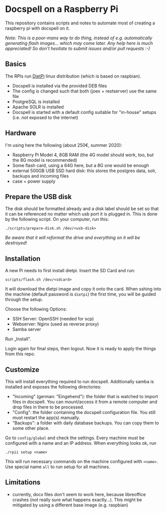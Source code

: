 # Docspell on a Raspberry Pi

This repository contains scripts and notes to automate most of
creating a raspberry pi with docspell on it.

*Note: This is a poor-mans way to do thing, instead of e.g.
automatically generating flash images… which may come later. Any help
here is much appreciated! So don't hesitate to submit issues and/or
pull requests :-)*

## Basics

The RPIs run [DietPi](https://github.com/Fourdee/dietpi) linux
distribution (which is based on raspbian).

- Docspell is installed via the provided DEB files
- The config is changed such that both (joex + restserver) use the
  same file
- PostgreSQL is installed
- Apache SOLR is installed
- Docspell is started with a default config suitable for "in-house"
  setups (i.e. *not* exposed to the internet)


## Hardware

I'm using here the following (about 250€, summer 2020):

- Raspberry Pi Model 4, 8GB RAM (the 4G model should work, too, but
  the 8G model is recommended)
- Some flash card, using a 64G here, but a 8G one would be enough
- external 500GB USB SSD hard disk: this stores the postgres data,
  solr, backups and incoming files
- case + power supply

## Prepare the USB disk

The disk should be formatted already and a disk label should be set so
that it can be referenced no matter which usb port it is plugged in.
This is done by the following script. On your computer, run this:

``` shell
./scripts/prepare-disk.sh /dev/<usb-disk>
```

*Be aware that it will reformat the drive and everything on it will be
destroyed!*

## Installation

A new Pi needs to first install dietpi. Insert the SD Card and run:

```
scripts/flash.sh /dev/<sdcard>
```

It will download the dietpi image and copy it onto the card. When
sshing into the machine (default password is `dietpi`) the first time,
you will be guided through the setup.

Choose the following Options:

- SSH Server: OpenSSH (needed for scp)
- Webserver: Nginx (used as reverse proxy)
- Samba server

Run „Install”.

Login again for final steps, then logout. Now it is ready to apply the
things from this repo.


## Customize

This will install everything required to run docspell. Additionally
samba is installed and exposes the following directories:

- "Incoming" (german: "Eingehend"): the folder that is watched to
  import files in docspell. You can mount/access it from a remote
  computer and drop files in there to be processed.
- "Config": the folder containing the docspell configuration file. You
  still must restart the app(s) manually.
- "Backups": a folder with daily database backups. You can copy them
  to some other place.

Go to `config/global` and check the settings. Every machine must be
configured with a name and an IP address. When everything looks ok,
run

```
./rpii setup <name>
```

This will run necessary commands on the machine configured with
`<name>`. Use special name `all` to run setup for all machines.


## Limitations

- currently, docx files don't seem to work here, because libreoffice
  crashes (not really sure what happens exactly…). This might be
  mitigated by using a different base image (e.g. raspbian)
